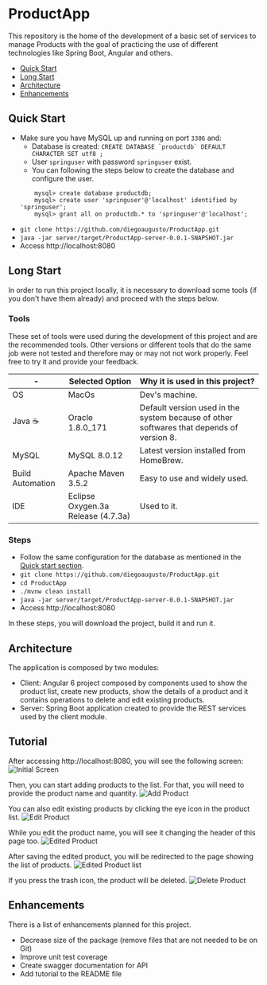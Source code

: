 # ProductApp
This repository is the home of the development of a basic set of services to manage Products with the goal of practicing the use of different technologies like Spring Boot, Angular and others.

- [Quick Start](#quick-start)
- [Long Start](#long-start)
- [Architecture](#architecture)
- [Enhancements](#enhancements)

## Quick Start
- Make sure you have MySQL up and running on port `3306` and:
    - Database is created: ``CREATE DATABASE `productdb` DEFAULT CHARACTER SET utf8 ;``
    - User `springuser` with password `springuser` exist.
    - You can following the steps below to create the database and configure the user.
    ```
        mysql> create database productdb;
        mysql> create user 'springuser'@'localhost' identified by 'springuser';
        mysql> grant all on productdb.* to 'springuser'@'localhost';
    ```
- `git clone https://github.com/diegoaugusto/ProductApp.git`
- `java -jar server/target/ProductApp-server-0.0.1-SNAPSHOT.jar`
- Access http://localhost:8080

## Long Start
In order to run this project locally, it is necessary to download some tools (if you don't have them already) and proceed with the steps below.

### Tools
These set of tools were used during the development of this project and are the recommended tools. 
Other versions or different tools that do the same job were not tested and therefore may or may not not work properly. Feel free to try it and provide your feedback.

**-** | **Selected Option** | **Why it is used in this project?**
------------ | ------------- | -------------
OS | MacOs | Dev's machine.
Java :coffee: | Oracle 1.8.0_171 | Default version used in the system because of other softwares that depends of version 8.
MySQL | MySQL 8.0.12 | Latest version installed from HomeBrew.
Build Automation | Apache Maven 3.5.2 | Easy to use and widely used.  
IDE | Eclipse Oxygen.3a Release (4.7.3a) | Used to it.

### Steps
- Follow the same configuration for the database as mentioned in the [Quick start section](#quick-start).
- `git clone https://github.com/diegoaugusto/ProductApp.git`
- `cd ProductApp`
- `./mvnw clean install`
- `java -jar server/target/ProductApp-server-0.0.1-SNAPSHOT.jar`
- Access http://localhost:8080

In these steps, you will download the project, build it and run it.

## Architecture
The application is composed by two modules:

- Client: Angular 6 project composed by components used to show the product list, create new products, show the details of a product and it contains operations to delete and edit existing products.
- Server: Spring Boot application created to provide the REST services used by the client module.

## Tutorial
After accessing http://localhost:8080, you will see the following screen:
![Initial Screen](./images/1-init.png)

Then, you can start adding products to the list. For that, you will need to provide the product name and quantity.
![Add Product](./images/2-addProduct.png)

You can also edit existing products by clicking the eye icon in the product list.
![Edit Product](./images/3-edit.png)

While you edit the product name, you will see it changing the header of this page too.
![Edited Product](./images/4-editted.png)

After saving the edited product, you will be redirected to the page showing the list of products.
![Edited Product list](./images/5-edittedList.png)

If you press the trash icon, the product will be deleted.
![Delete Product](./images/6-deleted.png)

## Enhancements
There is a list of enhancements planned for this project.

- Decrease size of the package (remove files that are not needed to be on Git)
- Improve unit test coverage
- Create swagger documentation for API
- Add tutorial to the README file